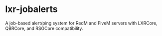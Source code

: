 # lxr-jobalerts
A job-based alert/ping system for RedM and FiveM servers with LXRCore, QBRCore, and RSGCore compatibility.
